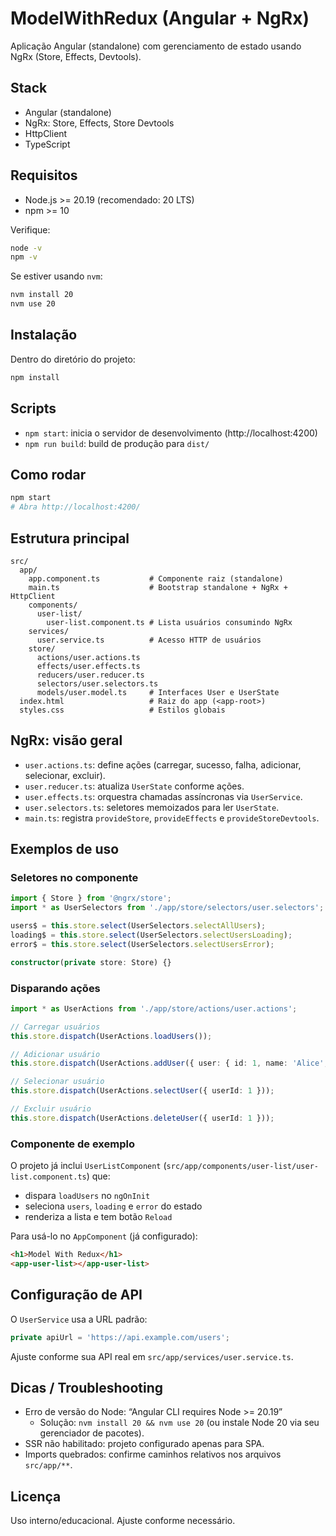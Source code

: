 # ModelWithRedux (Angular + NgRx)

Aplicação Angular (standalone) com gerenciamento de estado usando NgRx (Store, Effects, Devtools).

## Stack
- Angular (standalone)
- NgRx: Store, Effects, Store Devtools
- HttpClient
- TypeScript

## Requisitos
- Node.js >= 20.19 (recomendado: 20 LTS)
- npm >= 10

Verifique:
```bash
node -v
npm -v
```

Se estiver usando `nvm`:
```bash
nvm install 20
nvm use 20
```

## Instalação
Dentro do diretório do projeto:
```bash
npm install
```

## Scripts
- `npm start`: inicia o servidor de desenvolvimento (http://localhost:4200)
- `npm run build`: build de produção para `dist/`

## Como rodar
```bash
npm start
# Abra http://localhost:4200/
```

## Estrutura principal
```
src/
  app/
    app.component.ts           # Componente raiz (standalone)
    main.ts                    # Bootstrap standalone + NgRx + HttpClient
    components/
      user-list/
        user-list.component.ts # Lista usuários consumindo NgRx
    services/
      user.service.ts          # Acesso HTTP de usuários
    store/
      actions/user.actions.ts
      effects/user.effects.ts
      reducers/user.reducer.ts
      selectors/user.selectors.ts
      models/user.model.ts     # Interfaces User e UserState
  index.html                   # Raiz do app (<app-root>)
  styles.css                   # Estilos globais
```

## NgRx: visão geral
- `user.actions.ts`: define ações (carregar, sucesso, falha, adicionar, selecionar, excluir).
- `user.reducer.ts`: atualiza `UserState` conforme ações.
- `user.effects.ts`: orquestra chamadas assíncronas via `UserService`.
- `user.selectors.ts`: seletores memoizados para ler `UserState`.
- `main.ts`: registra `provideStore`, `provideEffects` e `provideStoreDevtools`.

## Exemplos de uso

### Seletores no componente
```ts
import { Store } from '@ngrx/store';
import * as UserSelectors from './app/store/selectors/user.selectors';

users$ = this.store.select(UserSelectors.selectAllUsers);
loading$ = this.store.select(UserSelectors.selectUsersLoading);
error$ = this.store.select(UserSelectors.selectUsersError);

constructor(private store: Store) {}
```

### Disparando ações
```ts
import * as UserActions from './app/store/actions/user.actions';

// Carregar usuários
this.store.dispatch(UserActions.loadUsers());

// Adicionar usuário
this.store.dispatch(UserActions.addUser({ user: { id: 1, name: 'Alice', email: 'a@a.com' } }));

// Selecionar usuário
this.store.dispatch(UserActions.selectUser({ userId: 1 }));

// Excluir usuário
this.store.dispatch(UserActions.deleteUser({ userId: 1 }));
```

### Componente de exemplo
O projeto já inclui `UserListComponent` (`src/app/components/user-list/user-list.component.ts`) que:
- dispara `loadUsers` no `ngOnInit`
- seleciona `users`, `loading` e `error` do estado
- renderiza a lista e tem botão `Reload`

Para usá-lo no `AppComponent` (já configurado):
```html
<h1>Model With Redux</h1>
<app-user-list></app-user-list>
```

## Configuração de API
O `UserService` usa a URL padrão:
```ts
private apiUrl = 'https://api.example.com/users';
```
Ajuste conforme sua API real em `src/app/services/user.service.ts`.

## Dicas / Troubleshooting
- Erro de versão do Node: “Angular CLI requires Node >= 20.19”
  - Solução: `nvm install 20 && nvm use 20` (ou instale Node 20 via seu gerenciador de pacotes).
- SSR não habilitado: projeto configurado apenas para SPA.
- Imports quebrados: confirme caminhos relativos nos arquivos `src/app/**`.

## Licença
Uso interno/educacional. Ajuste conforme necessário.
